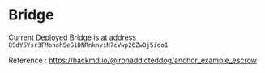 # Bridge

Current Deployed Bridge is at address `8SdY5Ysr3FMonohSeS1DNRnknviN7cVwp26ZwDj5ido1`

Reference : https://hackmd.io/@ironaddicteddog/anchor_example_escrow
